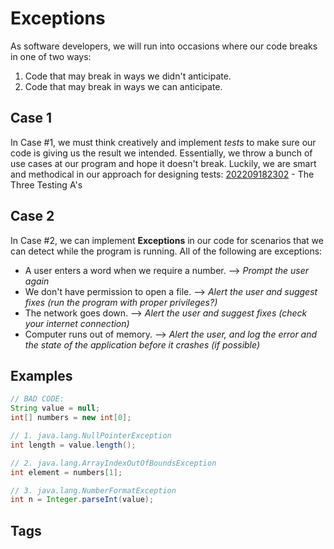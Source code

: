 # Exceptions

As software developers, we will run into occasions where our code breaks in one of two ways:  
1. Code that may break in ways we didn't anticipate.  
2. Code that may break in ways we can anticipate.  

## Case 1
In Case #1, we must think creatively and implement *tests* to make sure our code is giving us the result we intended. Essentially, we throw a bunch of use cases at our program and hope it doesn't break. Luckily, we are smart and methodical in our approach for designing tests: [202209182302](../202209182302) - The Three Testing A's  

## Case 2
In Case #2, we can implement **Exceptions** in our code for scenarios that we can detect while the program is running. All of the following are exceptions:   
* A user enters a word when we require a number. --> *Prompt the user again* 
* We don't have permission to open a file. --> *Alert the user and suggest fixes (run the program with proper privileges?)*  
* The network goes down. --> *Alert the user and suggest fixes (check your internet connection)*   
* Computer runs out of memory. --> *Alert the user, and log the error and the state of the application before it crashes (if possible)* 

## Examples
```java
// BAD CODE:
String value = null;
int[] numbers = new int[0];

// 1. java.lang.NullPointerException
int length = value.length();

// 2. java.lang.ArrayIndexOutOfBoundsException
int element = numbers[1];

// 3. java.lang.NumberFormatException
int n = Integer.parseInt(value);
```
## Tags
